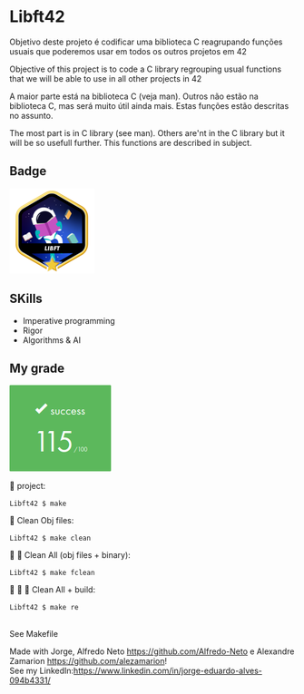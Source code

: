 # Libft42

Objetivo deste projeto é codificar uma biblioteca C reagrupando funções usuais que poderemos usar em todos os outros projetos em 42

Objective of this project is to code a C library regrouping usual functions that we will be able to use in all other projects in 42<br/>

A maior parte está na biblioteca C (veja man).  Outros não estão na biblioteca C, mas será muito útil ainda mais.  Estas funções estão descritas no assunto.

The most part is in C library (see man). Others are'nt in the C library but it will be so usefull further. This functions are described in subject.<br/>

## Badge

<img src="libftm.png">

## SKills

 - Imperative programming
 - Rigor
 - Algorithms & AI

 ## My grade

 <img src="score_libft.png"> 

🚧 project:<br/>
```
Libft42 $ make
```
:shower: Clean Obj files:<br/>
```
Libft42 $ make clean
```
:shower: :shower: Clean All (obj files + binary):<br/>
```
Libft42 $ make fclean
```
:shower: :shower: 🚧 Clean All + build:<br/>
```
Libft42 $ make re
```

<br/>See Makefile<br/>

Made with Jorge, Alfredo Neto https://github.com/Alfredo-Neto e Alexandre Zamarion https://github.com/alezamarion! <br />
See my LinkedIn:https://www.linkedin.com/in/jorge-eduardo-alves-094b4331/
